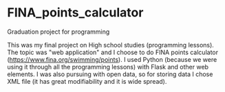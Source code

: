 # FINA_points_calculator
Graduation project for programming

This was my final project on High school studies (programming lessons). The topic was "web application" and I choose to do FINA points calculator (https://www.fina.org/swimming/points). I used Python (because we were using it through all the programming lessons) with Flask and other web elements. I was also pursuing with open data, so for storing data I chose XML file (it has great modifiability and it is wide spread).
